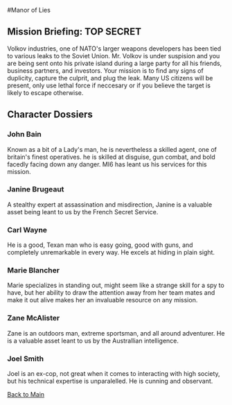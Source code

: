 #Manor of Lies

## Mission Briefing: TOP SECRET

Volkov industries, one of NATO's larger weapons developers has been tied to various leaks to the Soviet Union. Mr. Volkov is under suspision and you are being sent onto his private island during a large party for all his friends, business partners, and investors. Your mission is to find any signs of duplicity, capture the culprit, and plug the leak. Many US citizens will be present, only use lethal force if neccesary or if you believe the target is likely to escape otherwise.  

## Character Dossiers 

### John Bain

Known as a bit of a Lady's man, he is nevertheless a skilled agent, one of britain's finest operatives. he is skilled at disguise, gun combat, and bold facedly facing down any danger. MI6 has leant us his services for this mission.

### Janine Brugeaut 

A stealthy expert at assassination and misdirection, Janine is a valuable asset being leant to us by the French Secret Service. 

### Carl Wayne

He is a good, Texan man who is easy going, good with guns, and completely unremarkable in every way. He excels at hiding in plain sight.

### Marie Blancher

Marie specializes in standing out, might seem like a strange skill for a spy to have, but her ability to draw the attention away from her team mates and make it out alive makes her an invaluable resource on any mission.

### Zane McAlister

Zane is an outdoors man, extreme sportsman, and all around adventurer. He is a valuable asset leant to us by the Australlian intelligence. 

### Joel Smith

Joel is an ex-cop, not great when it comes to interacting with high society, but his technical expertise is unparalelled. He is cunning and observant.

[Back to Main](README.md)
